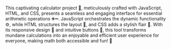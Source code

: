
This captivating calculator project 🧮, meticulously crafted with JavaScript, HTML, and CSS, presents a seamless and engaging interface for essential arithmetic operations ➕➖. JavaScript orchestrates the dynamic 
functionality ⚙️, while HTML structures the layout 📄, and CSS adds a stylish flair 🎨. With its responsive design 📱 and intuitive buttons 🔘, this tool transforms mundane calculations into an enjoyable and 
efficient user experience for everyone, making math both accessible and fun! 🌟
